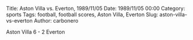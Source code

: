 Title: Aston Villa vs. Everton, 1989/11/05
Date: 1989/11/05 00:00
Category: sports
Tags: football, football scores, Aston Villa, Everton
Slug: aston-villa-vs-everton
Author: carbonero


Aston Villa 6 - 2 Everton
